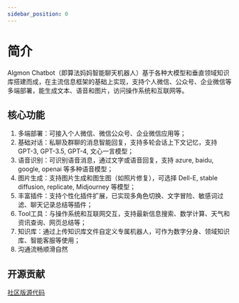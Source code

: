 ```yaml
---
sidebar_position: 0
---
```


# 简介

Algmon Chatbot（即算法妈妈智能聊天机器人）基于各种大模型和垂直领域知识库搭建而成，在主流信息框架的基础上实现，支持个人微信、公众号、企业微信等多端部署，能生成文本、语音和图片，访问操作系统和互联网等。

## 核心功能
1. 多端部署：可接入个人微信、微信公众号、企业微信应用等；
2. 基础对话：私聊及群聊的消息智能回复，支持多轮会话上下文记忆，支持 GPT-3, GPT-3.5, GPT-4, 文心一言模型；
3. 语音识别：可识别语音消息，通过文字或语音回复，支持 azure, baidu, google, openai 等多种语音模型；
4. 图片生成：支持图片生成和图生图（如照片修复），可选择 Dell-E, stable diffusion, replicate, Midjourney 等模型；
5. 丰富插件：支持个性化插件扩展，已实现多角色切换、文字冒险、敏感词过滤、聊天记录总结等插件；
6. Tool工具：与操作系统和互联网交互，支持最新信息搜索、数学计算、天气和资讯查询、网页总结等；
7. 知识库：通过上传知识库文件自定义专属机器人，可作为数字分身、领域知识库、智能客服等使用；
8. 沟通流畅顺滑自然

## 开源贡献
[社区版源代码](https://github.com/weijiang2023/algmon-chatbot)